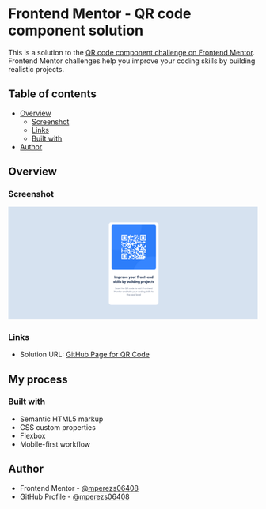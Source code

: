 # Frontend Mentor - QR code component solution

This is a solution to the [QR code component challenge on Frontend Mentor](https://www.frontendmentor.io/challenges/qr-code-component-iux_sIO_H). Frontend Mentor challenges help you improve your coding skills by building realistic projects. 

## Table of contents

- [Overview](#overview)
  - [Screenshot](#screenshot)
  - [Links](#links)
  - [Built with](#built-with)
- [Author](#author)

## Overview

### Screenshot

![](./screenshots/qr-code-component-screenshot_desktop.png)

### Links

- Solution URL: [GitHub Page for QR Code](https://mperezs06408.github.io/qr-code-component/)

## My process

### Built with

- Semantic HTML5 markup
- CSS custom properties
- Flexbox
- Mobile-first workflow

## Author

- Frontend Mentor - [@mperezs06408](https://www.frontendmentor.io/profile/mperezs06408)
- GitHub Profile - [@mperezs06408](https://github.com/mperezs06408)
